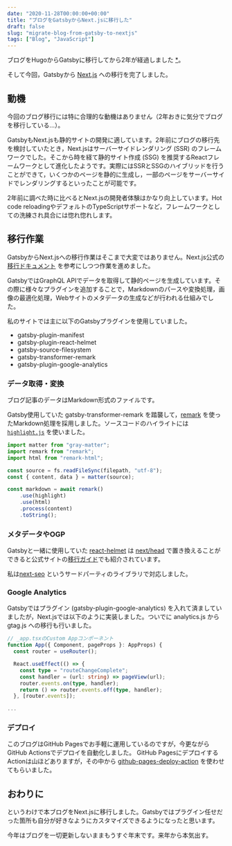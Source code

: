 ```yaml
---
date: "2020-11-28T00:00:00+00:00"
title: "ブログをGatsbyからNext.jsに移行した"
draft: false
slug: "migrate-blog-from-gatsby-to-nextjs"
tags: ["Blog", "JavaScript"]
---
```


ブログをHugoからGatsbyに移行してから2年が経過しました [*](https://chooblarin.github.io/post/migrate-blog-from-hugo-to-gatsby)。

そして今回，Gatsbyから [Next.js](https://nextjs.org/) への移行を完了しました。

## 動機

今回のブログ移行には特に合理的な動機はありません（2年おきに気分でブログを移行している…）。

GatsbyもNext.jsも静的サイトの開発に適しています。2年前にブログの移行先を検討していたとき，Next.jsはサーバーサイドレンダリング (SSR) のフレームワークでした。そこから時を経て静的サイト作成 (SSG) を推奨するReactフレームワークとして進化したようです。実際にはSSRとSSGのハイブリッドを行うことができて，いくつかのページを静的に生成し，一部のページをサーバーサイドでレンダリングするといったことが可能です。

2年前に調べた時に比べるとNext.jsの開発者体験はかなり向上しています。Hot code reloadingやデフォルトのTypeScriptサポートなど，フレームワークとしての洗練され具合には惚れ惚れします。

## 移行作業

GatsbyからNext.jsへの移行作業はそこまで大変ではありません。Next.js公式の[移行ドキュメント](https://nextjs.org/docs/migrating/from-gatsby
) を参考にしつつ作業を進めました。

GatsbyではGraphQL APIでデータを取得して静的ページを生成しています。その際に様々なプラグインを追加することで，Markdownのパースや変換処理，画像の最適化処理，Webサイトのメタデータの生成などが行われる仕組みでした。

私のサイトでは主に以下のGatsbyプラグインを使用していました。

- gatsby-plugin-manifest
- gatsby-plugin-react-helmet
- gatsby-source-filesystem
- gatsby-transformer-remark
- gatsby-plugin-google-analytics

### データ取得・変換

ブログ記事のデータはMarkdown形式のファイルです。

Gatsby使用していた gatsby-transformer-remark を踏襲して，[remark](https://github.com/remarkjs/remark) を使ったMarkdown処理を採用しました。ソースコードのハイライトには [`highlight.js`](https://highlightjs.org/) を使いました。

```ts
import matter from "gray-matter";
import remark from "remark";
import html from "remark-html";

const source = fs.readFileSync(filepath, "utf-8");
const { content, data } = matter(source);

const markdown = await remark()
    .use(highlight)
    .use(html)
    .process(content)
    .toString();
```

### メタデータやOGP

Gatsbyと一緒に使用していた [react-helmet](https://github.com/nfl/react-helmet) は [next/head](https://nextjs.org/docs/api-reference/next/head) で置き換えることができると公式サイトの[移行ガイド](https://nextjs.org/docs/migrating/from-gatsby#search-engine-optimization)でも紹介されています。

私は[next-seo](https://github.com/garmeeh/next-seo) というサードパーティのライブラリで対応しました。

### Google Analytics

Gatsbyではプラグイン (gatsby-plugin-google-analytics) を入れて済ましていましたが，Next.jsでは以下のように実装しました。ついでに analytics.js から gtag.js への移行も行いました。

```ts
// _app.tsxのCustom Appコンポーネント
function App({ Component, pageProps }: AppProps) {
  const router = useRouter();

  React.useEffect(() => {
    const type = "routeChangeComplete";
    const handler = (url: string) => pageView(url);
    router.events.on(type, handler);
    return () => router.events.off(type, handler);
  }, [router.events]);

...
```

### デプロイ

このブログはGitHub Pagesでお手軽に運用しているのですが，今更ながらGitHub Actionsでデプロイを自動化しました。
GitHub PagesにデプロイするActionは山ほどありますが，その中から [github-pages-deploy-action](https://github.com/JamesIves/github-pages-deploy-action) を使わせてもらいました。

## おわりに

というわけで本ブログをNext.jsに移行しました。Gatsbyではプラグイン任せだった箇所も自分が好きなようにカスタマイズできるようになったと思います。

今年はブログを一切更新しないままもうすぐ年末です。来年から本気出す。

